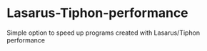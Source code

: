 # Lasarus-Tiphon-performance
Simple option to speed up programs created with Lasarus/Tiphon performance

